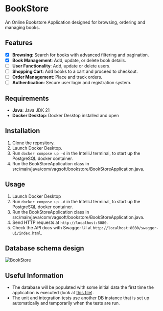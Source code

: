 # BookStore

An Online Bookstore Application designed for browsing, ordering and managing books.

## Features
- [x] **Browsing**: Search for books with advanced filtering and pagination.
- [x] **Book Management**: Add, update, or delete book details.
- [ ] **User Functionality**: Add, update or delete users.
- [ ] **Shopping Cart**: Add books to a cart and proceed to checkout.
- [ ] **Order Management**: Place and track orders.
- [ ] **Authentication**: Secure user login and registration system.

## Requirements
- **Java**: Java JDK 21
- **Docker Desktop**: Docker Desktop installed and open

## Installation
1. Clone the repository.
2. Launch Docker Desktop.
3. Run ```docker compose up -d``` in the IntelliJ terminal, to start up the PostgreSQL docker container.
4. Run the BookStoreApplication class in src/main/java/com/vagsoft/bookstore/BookStoreApplication.java.

## Usage
1. Launch Docker Desktop
2. Run ```docker compose up -d``` in the IntelliJ terminal, to start up the PostgreSQL docker container.
3. Run the BookStoreApplication class in src/main/java/com/vagsoft/bookstore/BookStoreApplication.java.
4. Send HTTP requests at ```http://localhost:8080```.
5. Check the API docs with Swagger UI at ```http://localhost:8080/swagger-ui/index.html```.

## Database schema design
![BookStore](https://github.com/user-attachments/assets/7b89aeef-96d8-4ff0-bd61-542f3fd31a2c)

## Useful Information
- The database will be populated with some initial data the first time the application is executed (look at [this file](src/main/resources/db/migrations/dev/V1_0_1__initial_data.sql)).
- The unit and integration tests use another DB instance that is set up automatically and temporarily when the tests are run.
